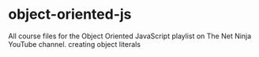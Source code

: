 # object-oriented-js
All course files for the Object Oriented JavaScript playlist on The Net Ninja YouTube channel.
creating object literals
